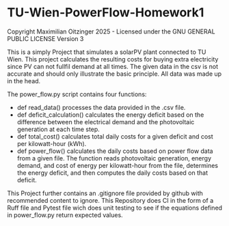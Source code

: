 # TU-Wien-PowerFlow-Homework1

Copyright Maximilian Oitzinger 2025 - Licensed under the GNU GENERAL PUBLIC LICENSE Version 3

This is a simply Project that simulates a solarPV plant connected to TU Wien. This project calculates the resulting costs for buying extra electricity since PV can not fullfil demand at all times. The given data in the csv is not accurate and should only illustrate the basic principle. All data was made up in the head.

The power_flow.py script contains four functions:

 - def read_data() processes the data provided in the .csv file.
 - def deficit_calculation() calculates the energy deficit based on the difference between the electrical demand and the photovoltaic generation at each time step.
 - def total_cost() calculates total daily costs for a given deficit and cost per kilowatt-hour (kWh).
 - def power_flow() calculates the daily costs based on power flow data from a given file. The function reads photovoltaic generation, energy demand, and cost of energy per kilowatt-hour from the file, determines the energy deficit, and then computes the daily costs based on that deficit.


This Project further contains an .gitignore file provided by github with recommended content to ignore. This Repository does CI in the form of a Ruff file and Pytest file wich does unit testing to see if the equations defined in power_flow.py return expected values.
